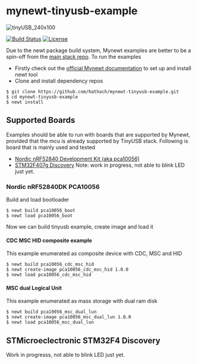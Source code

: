 # mynewt-tinyusb-example

![tinyUSB_240x100](https://user-images.githubusercontent.com/249515/62646655-f9393200-b978-11e9-9c53-484862f15503.png)

[![Build Status](https://github.com/hathach/mynewt-tinyusb-example/workflows/Build/badge.svg)](https://github.com/hathach/mynewt-tinyusb-example/actions) [![License](https://img.shields.io/badge/license-MIT-brightgreen.svg)](https://opensource.org/licenses/MIT)

Due to the newt package build system, Mynewt examples are better to be a spin-off from the [main stack repo](https://github.com/hathach/tinyusb). To run the examples

- Firstly check out the [official Mynewt documentation](https://mynewt.apache.org/documentation/) to set up and install newt tool
- Clone and install dependency repos

```
$ git clone https://github.com/hathach/mynewt-tinyusb-example.git
$ cd mynewt-tinyusb-example
$ newt install
```

## Supported Boards

Examples should be able to run with boards that are supported by Mynewt, provided that the mcu is already supported by TinyUSB stack. Following is board that is mainly used and tested

- [Nordic nRF52840 Development Kit (aka pca10056)](https://www.nordicsemi.com/Software-and-Tools/Development-Kits/nRF52840-DK)
- [STM32F407g Discovery](https://www.st.com/en/evaluation-tools/stm32f4discovery.html) Note: work in progress, not able to blink LED just yet.

### Nordic nRF52840DK PCA10056

Build and load bootloader

```
$ newt build pca10056_boot
$ newt load pca10056_boot
```

Now we can build tinyusb example, create image and load it

#### CDC MSC HID composite example

This example enumerated as composite device with CDC, MSC and HID

```
$ newt build pca10056_cdc_msc_hid
$ newt create-image pca10056_cdc_msc_hid 1.0.0
$ newt load pca10056_cdc_msc_hid
```

#### MSC dual Logical Unit

This example enumerated as mass storage with dual ram disk

```
$ newt build pca10056_msc_dual_lun
$ newt create-image pca10056_msc_dual_lun 1.0.0
$ newt load pca10056_msc_dual_lun
```


## STMicroeclectronic STM32F4 Discovery

Work in progresss, not able to blink LED just yet.